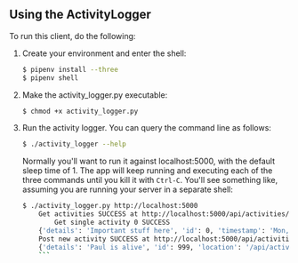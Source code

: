 ## Using the ActivityLogger

To run this client, do the following:

1. Create your environment and enter the shell:
    ```sh
    $ pipenv install --three
    $ pipenv shell
    ```
2. Make the activity_logger.py executable:
    ```sh
    $ chmod +x activity_logger.py
    ```
3. Run the activity logger. You can query the command line as follows:
    ```sh
    $ ./activity_logger --help
    ```
    Normally you'll want to run it against localhost:5000, with the default sleep time of 1. The app will keep running and executing each of the three commands until you kill it with `Ctrl-C`. You'll see something like, assuming you are running your server in a separate shell:
    ```sh
    $ ./activity_logger.py http://localhost:5000
		Get activities SUCCESS at http://localhost:5000/api/activities/
		    Get single activity 0 SUCCESS
		{'details': 'Important stuff here', 'id': 0, 'timestamp': 'Mon, 15 Oct 2018 00:23:52 GMT', 'user_id': 1, 'username': 'john'}
		Post new activity SUCCESS at http://localhost:5000/api/activities
		{'details': 'Paul is alive', 'id': 999, 'location': '/api/activities/999', 'timestamp': '2018-10-15 00:25:26.679639', 'user_id': 9, 'username': 'Paul'}
		```